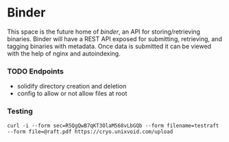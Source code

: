 # Binder
This space is the future home of *binder*, an API for storing/retrieving
binaries.  Binder will have a REST API exposed for submitting, retrieving,
and tagging binaries with metadata.  Once data is submitted it can be
viewed with the help of nginx and autoindexing.

### TODO Endpoints
  - solidify directory creation and deletion
  - config to allow or not allow files at root

### Testing
`curl -i --form sec=R5QgQwB7qKT3OlaM568vLbGQb --form filename=testraft --form file=@raft.pdf https://cryo.unixvoid.com/upload`
